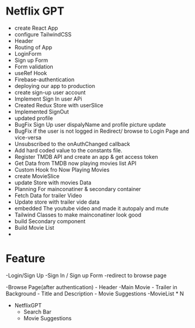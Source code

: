 # Netflix GPT

- create React App
- configure TailwindCSS
- Header
- Routing of App
- LoginForm
- Sign up Form
- Form validation
- useRef Hook
- Firebase-authentication
- deploying our app to production
- create sign-up user account
- Implement Sign In user APi
- Created Redux Store with userSlice
- Implemented SignOut
- updated profile
- BugFix Sign Up user dispalyName and profile picture update
- BugFix if the user is not logged in Redirect/ browse to Login Page and vice-versa
- Unsubscribed to the onAuthChanged callback
- Add hard coded value to the constants file.
- Register TMDB API and create an app & get access token
- Get Data from TMDB now playing movies list API
- Custom Hook fro Now Playing Movies
- create MovieSlice
- update Store with movies Data
- Planning For mainconatiner & secondary container
- Fetch Data for trailer Video
- Update store with trailer vide data
- embedded The youtube video and made it autopaly and mute
- Tailwind Classes to make mainconatiner look good
- build Secondary component
- Build Movie List
-

# Feature

-Login/Sign Up
-Sign In / Sign up Form
-redirect to browse page

-Browse Page(after authentication) - Header
-Main Movie - Trailer in Background - Title and Description - Movie Suggestions
-MovieList \* N

- NetflixGPT
  - Search Bar
  - Movie Suggestions
